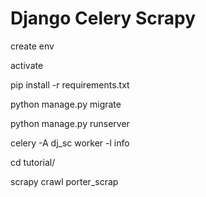 
# Django Celery Scrapy

create env

activate

pip install -r requirements.txt

python manage.py migrate

python manage.py runserver

celery -A dj_sc worker -l info

cd tutorial/

scrapy crawl porter_scrap


